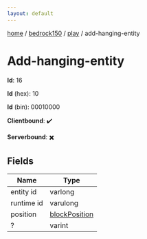 ```yaml
---
layout: default
---
```


[home](/)  /  [bedrock150](/protocol/bedrock150)  /  [play](/protocol/bedrock150/play)  /  add-hanging-entity

# Add-hanging-entity

**Id**: 16

**Id** (hex): 10

**Id** (bin): 00010000

**Clientbound**: ✔️

**Serverbound**: ✖️

## Fields

Name | Type
---|---
entity id | varlong
runtime id | varulong
position | [blockPosition](/protocol/bedrock150/types/block-position)
? | varint

